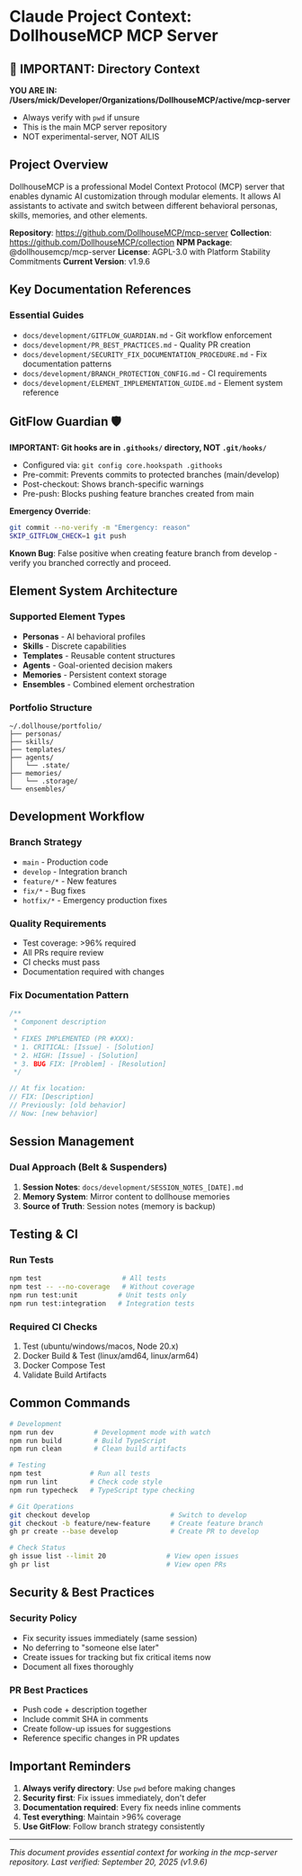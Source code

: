 # Claude Project Context: DollhouseMCP MCP Server

## 🚨 IMPORTANT: Directory Context
**YOU ARE IN: /Users/mick/Developer/Organizations/DollhouseMCP/active/mcp-server**
- Always verify with `pwd` if unsure
- This is the main MCP server repository
- NOT experimental-server, NOT AILIS

## Project Overview

DollhouseMCP is a professional Model Context Protocol (MCP) server that enables dynamic AI customization through modular elements. It allows AI assistants to activate and switch between different behavioral personas, skills, memories, and other elements.

**Repository**: https://github.com/DollhouseMCP/mcp-server
**Collection**: https://github.com/DollhouseMCP/collection
**NPM Package**: @dollhousemcp/mcp-server
**License**: AGPL-3.0 with Platform Stability Commitments
**Current Version**: v1.9.6

## Key Documentation References

### Essential Guides
- `docs/development/GITFLOW_GUARDIAN.md` - Git workflow enforcement
- `docs/development/PR_BEST_PRACTICES.md` - Quality PR creation
- `docs/development/SECURITY_FIX_DOCUMENTATION_PROCEDURE.md` - Fix documentation patterns
- `docs/development/BRANCH_PROTECTION_CONFIG.md` - CI requirements
- `docs/development/ELEMENT_IMPLEMENTATION_GUIDE.md` - Element system reference

## GitFlow Guardian 🛡️

**IMPORTANT: Git hooks are in `.githooks/` directory, NOT `.git/hooks/`**
- Configured via: `git config core.hookspath .githooks`
- Pre-commit: Prevents commits to protected branches (main/develop)
- Post-checkout: Shows branch-specific warnings
- Pre-push: Blocks pushing feature branches created from main

**Emergency Override**:
```bash
git commit --no-verify -m "Emergency: reason"
SKIP_GITFLOW_CHECK=1 git push
```

**Known Bug**: False positive when creating feature branch from develop - verify you branched correctly and proceed.

## Element System Architecture

### Supported Element Types
- **Personas** - AI behavioral profiles
- **Skills** - Discrete capabilities
- **Templates** - Reusable content structures
- **Agents** - Goal-oriented decision makers
- **Memories** - Persistent context storage
- **Ensembles** - Combined element orchestration

### Portfolio Structure
```
~/.dollhouse/portfolio/
├── personas/
├── skills/
├── templates/
├── agents/
│   └── .state/
├── memories/
│   └── .storage/
└── ensembles/
```

## Development Workflow

### Branch Strategy
- `main` - Production code
- `develop` - Integration branch
- `feature/*` - New features
- `fix/*` - Bug fixes
- `hotfix/*` - Emergency production fixes

### Quality Requirements
- Test coverage: >96% required
- All PRs require review
- CI checks must pass
- Documentation required with changes

### Fix Documentation Pattern
```typescript
/**
 * Component description
 *
 * FIXES IMPLEMENTED (PR #XXX):
 * 1. CRITICAL: [Issue] - [Solution]
 * 2. HIGH: [Issue] - [Solution]
 * 3. BUG FIX: [Problem] - [Resolution]
 */

// At fix location:
// FIX: [Description]
// Previously: [old behavior]
// Now: [new behavior]
```

## Session Management

### Dual Approach (Belt & Suspenders)
1. **Session Notes**: `docs/development/SESSION_NOTES_[DATE].md`
2. **Memory System**: Mirror content to dollhouse memories
3. **Source of Truth**: Session notes (memory is backup)

## Testing & CI

### Run Tests
```bash
npm test                    # All tests
npm test -- --no-coverage   # Without coverage
npm run test:unit          # Unit tests only
npm run test:integration   # Integration tests
```

### Required CI Checks
1. Test (ubuntu/windows/macos, Node 20.x)
2. Docker Build & Test (linux/amd64, linux/arm64)
3. Docker Compose Test
4. Validate Build Artifacts

## Common Commands

```bash
# Development
npm run dev          # Development mode with watch
npm run build        # Build TypeScript
npm run clean        # Clean build artifacts

# Testing
npm test            # Run all tests
npm run lint        # Check code style
npm run typecheck   # TypeScript type checking

# Git Operations
git checkout develop                    # Switch to develop
git checkout -b feature/new-feature     # Create feature branch
gh pr create --base develop             # Create PR to develop

# Check Status
gh issue list --limit 20               # View open issues
gh pr list                             # View open PRs
```

## Security & Best Practices

### Security Policy
- Fix security issues immediately (same session)
- No deferring to "someone else later"
- Create issues for tracking but fix critical items now
- Document all fixes thoroughly

### PR Best Practices
- Push code + description together
- Include commit SHA in comments
- Create follow-up issues for suggestions
- Reference specific changes in PR updates

## Important Reminders

1. **Always verify directory**: Use `pwd` before making changes
2. **Security first**: Fix issues immediately, don't defer
3. **Documentation required**: Every fix needs inline comments
4. **Test everything**: Maintain >96% coverage
5. **Use GitFlow**: Follow branch strategy consistently

---

*This document provides essential context for working in the mcp-server repository.*
*Last verified: September 20, 2025 (v1.9.6)*
